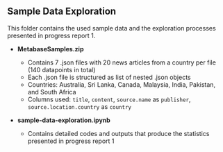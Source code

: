 ## Sample Data Exploration

This folder contains the used sample data and the exploration processes presented in progress report 1.

- **MetabaseSamples.zip**
  - Contains 7 .json files with 20 news articles from a country per file (140 datapoints in total)
  - Each .json file is structured as list of nested .json objects
  - Countries: Australia, Sri Lanka, Canada, Malaysia, India, Pakistan, and South Africa
  - Columns used: `title`, `content`, `source.name` as `publisher`, `source.location.country` as `country`
  
- **sample-data-exploration.ipynb**
  - Contains detailed codes and outputs that produce the statistics presented in progress report 1
